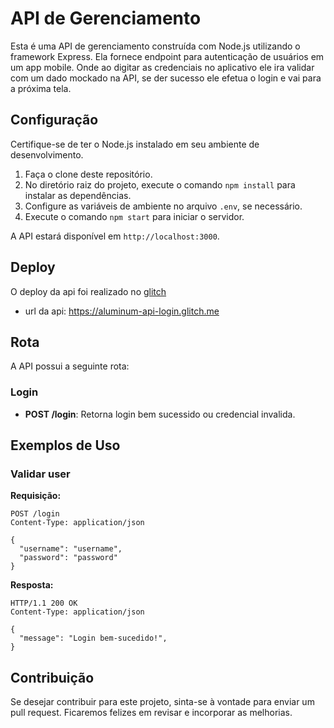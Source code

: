 # API de Gerenciamento

Esta é uma API de gerenciamento construída com Node.js utilizando o framework Express. Ela fornece endpoint para autenticação de usuários em um app mobile. Onde ao digitar as credenciais no aplicativo ele ira validar com um dado mockado na API, se der sucesso ele efetua o login e vai para a próxima tela. 

## Configuração

Certifique-se de ter o Node.js instalado em seu ambiente de desenvolvimento.

1. Faça o clone deste repositório.
2. No diretório raiz do projeto, execute o comando `npm install` para instalar as dependências.
3. Configure as variáveis de ambiente no arquivo `.env`, se necessário.
4. Execute o comando `npm start` para iniciar o servidor.

A API estará disponível em `http://localhost:3000`.

## Deploy 

O deploy da api foi realizado no [glitch](https://glitch.com/)
- url da api:  https://aluminum-api-login.glitch.me

## Rota

A API possui a seguinte rota:

### Login

- **POST /login**: Retorna login bem sucessido ou credencial invalida.

## Exemplos de Uso

### Validar user

**Requisição:**

```http
POST /login
Content-Type: application/json

{
  "username": "username",
  "password": "password"
}
```

**Resposta:**

```http
HTTP/1.1 200 OK
Content-Type: application/json

{
  "message": "Login bem-sucedido!",
}
```

## Contribuição

Se desejar contribuir para este projeto, sinta-se à vontade para enviar um pull request. Ficaremos felizes em revisar e incorporar as melhorias.
